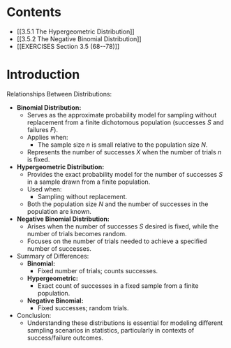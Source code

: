 # Contents
- [[3.5.1 The Hypergeometric Distribution]]
- [[3.5.2 The Negative Binomial Distribution]]
- [[EXERCISES Section 3.5 (68--78)]]
# Introduction
Relationships Between Distributions:
- **Binomial Distribution:**
	- Serves as the approximate probability model for sampling without replacement from a finite dichotomous population (successes $S$ and failures $F$).
    - Applies when:
		- The sample size $n$ is small relative to the population size $N$.
    - Represents the number of successes $X$ when the number of trials $n$ is fixed.
- **Hypergeometric Distribution:**
    - Provides the exact probability model for the number of successes $S$ in a sample drawn from a finite population.
    - Used when:
		- Sampling without replacement.
	- Both the population size $N$ and the number of successes in the population are known.
- **Negative Binomial Distribution:**
    - Arises when the number of successes $S$ desired is fixed, while the number of trials becomes random.
    - Focuses on the number of trials needed to achieve a specified number of successes.
- Summary of Differences:
	- **Binomial:**
	    - Fixed number of trials; counts successes.
	- **Hypergeometric:**
	    - Exact count of successes in a fixed sample from a finite population.
	- **Negative Binomial:**
	    - Fixed successes; random trials.
- Conclusion:
	- Understanding these distributions is essential for modeling different sampling scenarios in statistics, particularly in contexts of success/failure outcomes.
